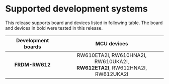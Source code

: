 # Supported development systems

This release supports board and devices listed in following table. The board and devices in bold were tested in this release.

|Development boards|MCU devices|
|:--:              |:--:       |
|**FRDM-RW612**|RW610ETA2I, RW610HNA2I, RW610UKA2I,<br/> **RW612ETA2I**, RW612HNA2I, RW612UKA2I<br/>|
